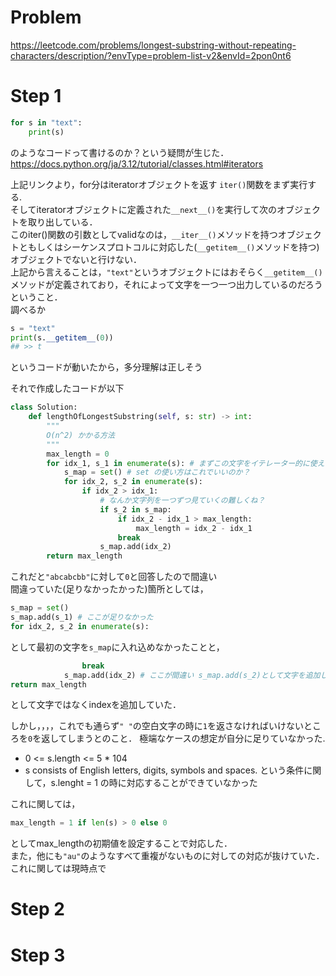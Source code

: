 # Problem
https://leetcode.com/problems/longest-substring-without-repeating-characters/description/?envType=problem-list-v2&envId=2pon0nt6


# Step 1
```python
for s in "text":
    print(s)
```
のようなコードって書けるのか？という疑問が生じた．  
https://docs.python.org/ja/3.12/tutorial/classes.html#iterators

上記リンクより，for分はiteratorオブジェクトを返す ```iter()```関数をまず実行する.  
そしてiteratorオブジェクトに定義された```__next__()```を実行して次のオブジェクトを取り出している．  
このiter()関数の引数としてvalidなのは，```__iter__()```メソッドを持つオブジェクトともしくはシーケンスプロトコルに対応した(```__getitem__()```メソッドを持つ)オブジェクトでないと行けない．  
上記から言えることは，```"text"```というオブジェクトにはおそらく```__getitem__()```メソッドが定義されており，それによって文字を一つ一つ出力しているのだろうということ．  
調べるか

```python
s = "text"
print(s.__getitem__(0))
## >> t
```
というコードが動いたから，多分理解は正しそう

それで作成したコードが以下

```python
class Solution:
    def lengthOfLongestSubstring(self, s: str) -> int:
        """
        O(n^2) かかる方法
        """
        max_length = 0
        for idx_1, s_1 in enumerate(s): # まずこの文字をイテレーター的に使えるのか？
            s_map = set() # set の使い方はこれでいいのか？
            for idx_2, s_2 in enumerate(s):
                if idx_2 > idx_1:
                    # なんか文字列を一つずつ見ていくの難しくね？
                    if s_2 in s_map:
                        if idx_2 - idx_1 > max_length:
                            max_length = idx_2 - idx_1
                        break
                    s_map.add(idx_2)
        return max_length
```
これだと```"abcabcbb"```に対して```0```と回答したので間違い  
間違っていた(足りなかったかった)箇所としては，
```python
s_map = set() 
s_map.add(s_1) # ここが足りなかった
for idx_2, s_2 in enumerate(s):
```
として最初の文字を```s_map```に入れ込めなかったことと，
```python
                break
            s_map.add(idx_2) # ここが間違い s_map.add(s_2)として文字を追加しないといけない
return max_length
```
として文字ではなくindexを追加していた．

しかし，，，，これでも通らず```" "```の空白文字の時に```1```を返さなければいけないところを```0```を返してしまうとのこと．
極端なケースの想定が自分に足りていなかった.
- 0 <= s.length <= 5 * 104
- s consists of English letters, digits, symbols and spaces. 
という条件に関して，s.lenght = 1 の時に対応することができていなかった

これに関しては，
```python
max_length = 1 if len(s) > 0 else 0
```
としてmax_lengthの初期値を設定することで対応した．  
また，他にも```"au"```のようなすべて重複がないものに対しての対応が抜けていた．  
これに関しては現時点で



# Step 2


# Step 3
